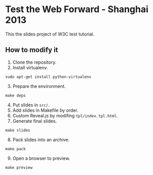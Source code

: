 # Test the Web Forward - Shanghai 2013

This the slides project of W3C test tutorial.

## How to modify it

1. Clone the repository.
2. Install virtualenv.

```
sudo apt-get install python-virtualenv
```

3. Prepare the environment.

```
make deps
```

4. Put slides in `src/`.
5. Add slides in Makefile by order.
6. Custom Reveal.js by modifing `tpl/index.tpl.html`.
7. Generate final slides.

```
make slides
```

8. Pack slides into an archive.

```
make pack
```

9. Open a browser to preview.

```
make preview
```
